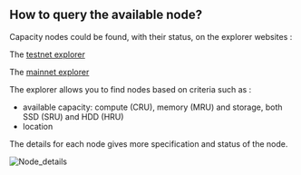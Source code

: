 ## How to query the available node?

Capacity nodes could be found, with their status, on the explorer websites : 

The [testnet explorer](https://explorer.grid.tf) 

The [mainnet explorer](https://explorer.testnet.grid.tf) 

The explorer allows you to find nodes based on criteria such as : 
- available capacity: compute (CRU), memory (MRU) and storage, both SSD (SRU) and HDD (HRU)
- location

The details for each node gives more specification and status of the node. 

![Node_details](images/Node_details.png)
